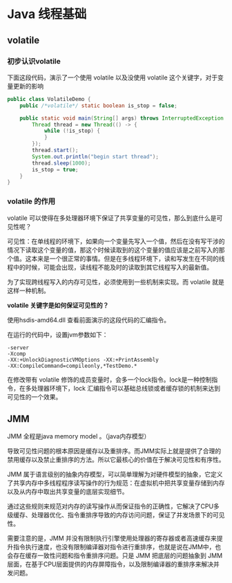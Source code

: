 # Java 线程基础



## volatile

### 初步认识volatile

下面这段代码，演示了一个使用 volatile 以及没使用 volatile 这个关键字，对于变量更新的影响

```java
public class VolatileDemo {
    public /*volatile*/ static boolean is_stop = false;

    public static void main(String[] args) throws InterruptedException {
        Thread thread = new Thread(() -> {
            while (!is_stop) {
            }
        });
        thread.start();
        System.out.println("begin start thread");
        thread.sleep(1000);
        is_stop = true;
    }
}
```



### volatile 的作用

volatile 可以使得在多处理器环境下保证了共享变量的可见性，那么到底什么是可见性呢？

可见性：在单线程的环境下，如果向一个变量先写入一个值，然后在没有写干涉的情况下读取这个变量的值，那这个时候读取到的这个变量的值应该是之前写入的那个值。这本来是一个很正常的事情。但是在多线程环境下，读和写发生在不同的线程中的时候，可能会出现，读线程不能及时的读取到其它线程写入的最新值。

为了实现跨线程写入的内存可见性，必须使用到一些机制来实现。而 volatile 就是这样一种机制。

**volatile 关键字是如何保证可见性的？**

使用hsdis-amd64.dll 查看前面演示的这段代码的汇编指令。

在运行的代码中，设置jvm参数如下：

```
-server 
-Xcomp 
-XX:+UnlockDiagnosticVMOptions -XX:+PrintAssembly 
-XX:CompileCommand=compileonly,*TestDemo.*
```

在修改带有 volatile 修饰的成员变量时，会多一个lock指令。lock是一种控制指令，在多处理器环境下，lock 汇编指令可以基础总线锁或者缓存锁的机制来达到可见性的一个效果。



## JMM

JMM 全程是java memory model 。（java内存模型）

导致可见性问题的根本原因是缓存以及重排序。而JMM实际上就是提供了合理的禁用缓存以及禁止重排序的方法。所以它最核心的价值在于解决可见性和有序性。

JMM 属于语言级别的抽象内存模型，可以简单理解为对硬件模型的抽象，它定义了共享内存中多线程程序读写操作的行为规范：在虚拟机中把共享变量存储到内存以及从内存中取出共享变量的底层实现细节。

通过这些规则来规范对内存的读写操作从而保证指令的正确性，它解决了CPU多级缓存、处理器优化、指令重排序导致的内存访问问题，保证了并发场景下的可见性。

需要注意的是，JMM 并没有限制执行引擎使用处理器的寄存器或者高速缓存来提升指令执行速度，也没有限制编译器对指令进行重排序，也就是说在JMM中，也会存在缓存一致性问题和指令重排序问题。只是 JMM 把底层的问题抽象到 JMM 层面，在基于CPU层面提供的内存屏障指令，以及限制编译器的重排序来解决并发问题。

















